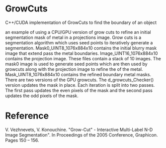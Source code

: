 # GrowCuts
C++/CUDA implementation of GrowCuts to find the boundary of an object

an example of using a CPU/GPU version of grow cuts to refine an initial segmentation mask of metal in a projections image.   Grow cuts is a segmentation algorithm which uses seed points to iteratively generate a segmentation. Mask0_UINT8_1076x884x10 contains the initial blurry mask image that extend pass the metal boundaries. Image_UINT16_1076x884x10 contains the projection image. These files contain a stack of 10 images.  The mask0 image is used to generate seed points which are then used by growcuts along with the projection image to refine the of the metal. Mask_UINT8_1076x884x10 contains the refined boundary metal masks. There are two versions of the GPU growcuts.  The d_growcuts_Checker() version updates the mask in place.  Each iteration is split into two passes. The first pass updates the even pixels of the mask and the second pass updates the odd pixels of the mask.

# Reference
V. Vezhnevets, V. Konouchine. "Grow-Cut" - Interactive Multi-Label N-D Image Segmentation".
In Proceedings of the 2005 Conference, Graphicon. Pages 150 – 156.
